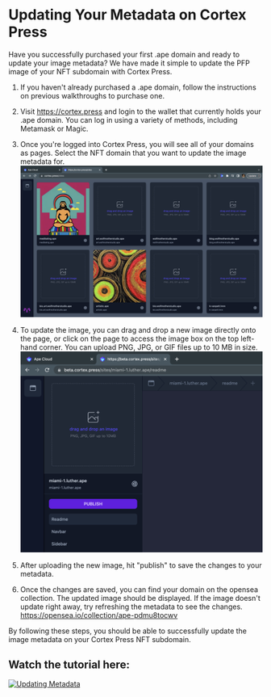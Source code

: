 # Updating Your Metadata on Cortex Press


Have you successfully purchased your first .ape domain and ready to update your image metadata? We have made it simple to update the PFP image of your NFT subdomain with Cortex Press. 

1. If you haven't already purchased a .ape domain, follow the instructions on previous walkthroughs to purchase one.
2. Visit https://cortex.press and login to the wallet that currently holds your .ape domain. You can log in using a variety of methods, including Metamask or Magic.
3. Once you're logged into Cortex Press, you will see all of your domains as pages. Select the NFT domain that you want to update the image metadata for.
![Alt text](/img/sites.png)
4. To update the image, you can drag and drop a new image directly onto the page, or click on the page to access the image box on the top left-hand corner. You can upload PNG, JPG, or GIF files up to 10 MB in size.
![Alt text](/img/drag.png)
5. After uploading the new image, hit "publish" to save the changes to your metadata.

6. Once the changes are saved, you can find your domain on the opensea collection. The updated image should be displayed. If the image doesn't update right away, try refreshing the metadata to see the changes. https://opensea.io/collection/ape-pdmu8tocwv


By following these steps, you should be able to successfully update the image metadata on your Cortex Press NFT subdomain.

## Watch the tutorial here:

[![Updating Metadata](https://img.youtube.com/vi/CksDhwpWy6U/maxresdefault.jpg)](https://youtu.be/CksDhwpWy6U)

